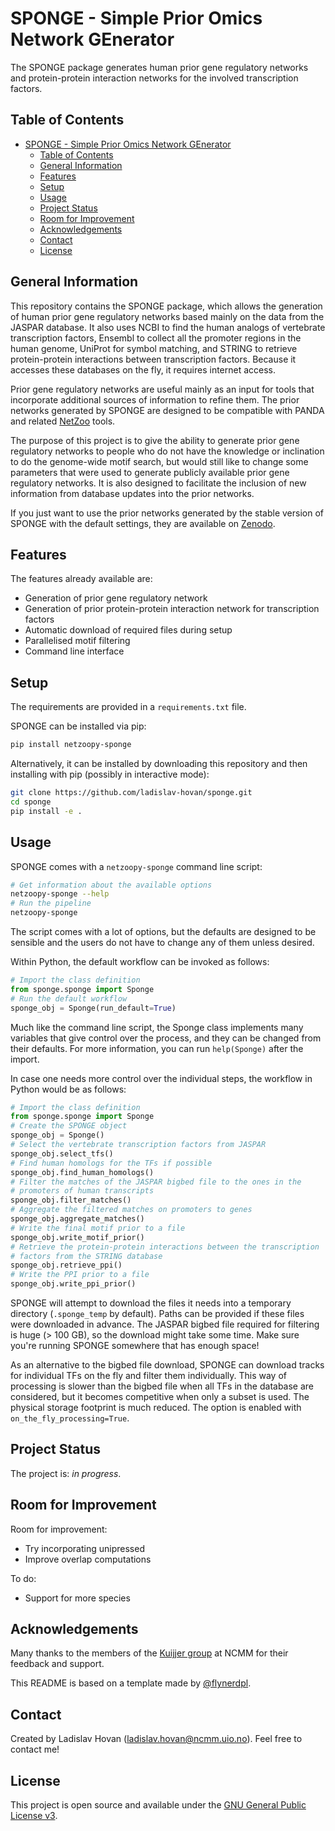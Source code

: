 # SPONGE - Simple Prior Omics Network GEnerator
The SPONGE package generates human prior gene regulatory networks and
protein-protein interaction networks for the involved transcription
factors.


## Table of Contents
- [SPONGE - Simple Prior Omics Network GEnerator](#sponge---simple-prior-omics-network-generator)
  - [Table of Contents](#table-of-contents)
  - [General Information](#general-information)
  - [Features](#features)
  - [Setup](#setup)
  - [Usage](#usage)
  - [Project Status](#project-status)
  - [Room for Improvement](#room-for-improvement)
  - [Acknowledgements](#acknowledgements)
  - [Contact](#contact)
  - [License](#license)


## General Information
This repository contains the SPONGE package, which allows the generation
of human prior gene regulatory networks based mainly on the data from
the JASPAR database.
It also uses NCBI to find the human analogs of vertebrate transcription
factors, Ensembl to collect all the promoter regions in the human
genome, UniProt for symbol matching, and STRING to retrieve
protein-protein interactions between transcription factors.
Because it accesses these databases on the fly, it requires internet
access.

Prior gene regulatory networks are useful mainly as an input for tools
that incorporate additional sources of information to refine them.
The prior networks generated by SPONGE are designed to be compatible
with PANDA and related [NetZoo](https://github.com/netZoo/netZooPy)
tools.

The purpose of this project is to give the ability to generate prior
gene regulatory networks to people who do not have the knowledge or
inclination to do the genome-wide motif search, but would still like
to change some parameters that were used to generate publicly available
prior gene regulatory networks.
It is also designed to facilitate the inclusion of new information from
database updates into the prior networks.

If you just want to use the prior networks generated by the stable
version of SPONGE with the default settings, they are available on
[Zenodo](https://zenodo.org/records/13628784).


## Features
The features already available are:
- Generation of prior gene regulatory network
- Generation of prior protein-protein interaction network for
  transcription factors
- Automatic download of required files during setup
- Parallelised motif filtering
- Command line interface


## Setup
The requirements are provided in a `requirements.txt` file.

SPONGE can be installed via pip:

``` bash
pip install netzoopy-sponge
```

Alternatively, it can be installed by downloading this repository and
then installing with pip (possibly in interactive mode):

``` bash
git clone https://github.com/ladislav-hovan/sponge.git
cd sponge
pip install -e .
```


## Usage
SPONGE comes with a `netzoopy-sponge` command line script:

``` bash
# Get information about the available options
netzoopy-sponge --help
# Run the pipeline
netzoopy-sponge
```

The script comes with a lot of options, but the defaults are designed
to be sensible and the users do not have to change any of them unless
desired.

Within Python, the default workflow can be invoked as follows:

``` python
# Import the class definition
from sponge.sponge import Sponge
# Run the default workflow
sponge_obj = Sponge(run_default=True)
```

Much like the command line script, the Sponge class implements many
variables that give control over the process, and they can be changed
from their defaults.
For more information, you can run `help(Sponge)` after the import.

In case one needs more control over the individual steps, the workflow
in Python would be as follows:

``` python
# Import the class definition
from sponge.sponge import Sponge
# Create the SPONGE object
sponge_obj = Sponge()
# Select the vertebrate transcription factors from JASPAR
sponge_obj.select_tfs()
# Find human homologs for the TFs if possible
sponge_obj.find_human_homologs()
# Filter the matches of the JASPAR bigbed file to the ones in the
# promoters of human transcripts
sponge_obj.filter_matches()
# Aggregate the filtered matches on promoters to genes
sponge_obj.aggregate_matches()
# Write the final motif prior to a file
sponge_obj.write_motif_prior()
# Retrieve the protein-protein interactions between the transcription
# factors from the STRING database
sponge_obj.retrieve_ppi()
# Write the PPI prior to a file
sponge_obj.write_ppi_prior()
```

SPONGE will attempt to download the files it needs into a temporary
directory (`.sponge_temp` by default).
Paths can be provided if these files were downloaded in advance.
The JASPAR bigbed file required for filtering is huge (> 100 GB), so
the download might take some time.
Make sure you're running SPONGE somewhere that has enough space!

As an alternative to the bigbed file download, SPONGE can download
tracks for individual TFs on the fly and filter them individually.
This way of processing is slower than the bigbed file when all TFs in
the database are considered, but it becomes competitive when only
a subset is used.
The physical storage footprint is much reduced.
The option is enabled with `on_the_fly_processing=True`.


## Project Status
The project is: _in progress_.


## Room for Improvement
Room for improvement:
- Try incorporating unipressed
- Improve overlap computations

To do:
- Support for more species


## Acknowledgements
Many thanks to the members of the
[Kuijjer group](https://www.kuijjerlab.org/)
at NCMM for their feedback and support.

This README is based on a template made by
[@flynerdpl](https://www.flynerd.pl/).


## Contact
Created by Ladislav Hovan (ladislav.hovan@ncmm.uio.no).
Feel free to contact me!


## License
This project is open source and available under the
[GNU General Public License v3](LICENSE).